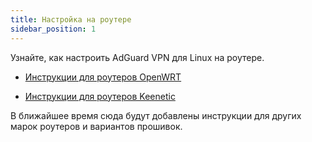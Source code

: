 ```yaml
---
title: Настройка на роутере
sidebar_position: 1
---
```


Узнайте, как настроить AdGuard VPN для Linux на роутере.

- [Инструкции для роутеров OpenWRT](/adguard-vpn-for-linux/setting-up-on-a-router/openwrt.md)

- [Инструкции для роутеров Keenetic](/adguard-vpn-for-linux/setting-up-on-a-router/keenetic.md)

В ближайшее время сюда будут добавлены инструкции для других марок роутеров и вариантов прошивок.
